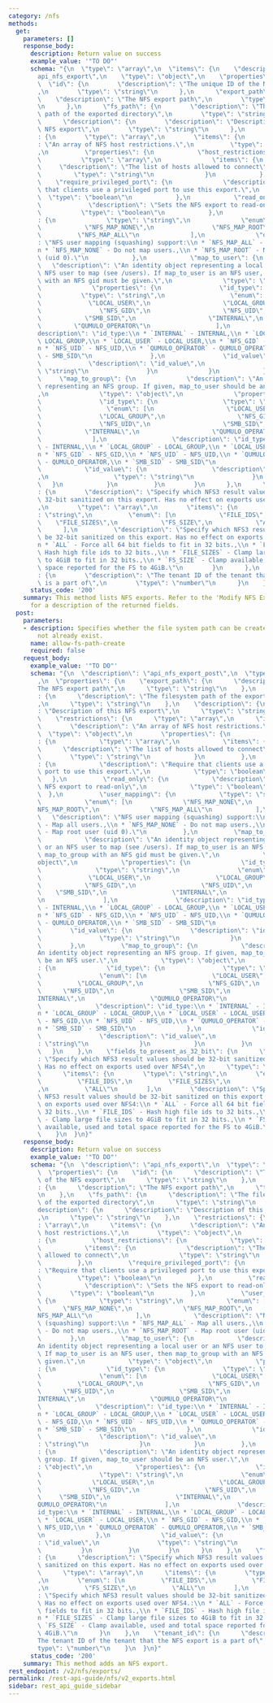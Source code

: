 ```yaml
---
category: /nfs
methods:
  get:
    parameters: []
    response_body:
      description: Return value on success
      example_value: '"TO DO"'
      schema: "{\n  \"type\": \"array\",\n  \"items\": {\n    \"description\": \"\
        api_nfs_export\",\n    \"type\": \"object\",\n    \"properties\": {\n    \
        \  \"id\": {\n        \"description\": \"The unique ID of the NFS export\"\
        ,\n        \"type\": \"string\"\n      },\n      \"export_path\": {\n    \
        \    \"description\": \"The NFS export path\",\n        \"type\": \"string\"\
        \n      },\n      \"fs_path\": {\n        \"description\": \"The filesystem\
        \ path of the exported directory\",\n        \"type\": \"string\"\n      },\n\
        \      \"description\": {\n        \"description\": \"Description of this\
        \ NFS export\",\n        \"type\": \"string\"\n      },\n      \"restrictions\"\
        : {\n        \"type\": \"array\",\n        \"items\": {\n          \"description\"\
        : \"An array of NFS host restrictions.\",\n          \"type\": \"object\"\
        ,\n          \"properties\": {\n            \"host_restrictions\": {\n   \
        \           \"type\": \"array\",\n              \"items\": {\n           \
        \     \"description\": \"The list of hosts allowed to connect\",\n       \
        \         \"type\": \"string\"\n              }\n            },\n        \
        \    \"require_privileged_port\": {\n              \"description\": \"Require\
        \ that clients use a privileged port to use this export.\",\n            \
        \  \"type\": \"boolean\"\n            },\n            \"read_only\": {\n \
        \             \"description\": \"Sets the NFS export to read-only\",\n   \
        \           \"type\": \"boolean\"\n            },\n            \"user_mapping\"\
        : {\n              \"type\": \"string\",\n              \"enum\": [\n    \
        \            \"NFS_MAP_NONE\",\n                \"NFS_MAP_ROOT\",\n      \
        \          \"NFS_MAP_ALL\"\n              ],\n              \"description\"\
        : \"NFS user mapping (squashing) support:\\n * `NFS_MAP_ALL` - Map all users.,\\\
        n * `NFS_MAP_NONE` - Do not map users.,\\n * `NFS_MAP_ROOT` - Map root user\
        \ (uid 0).\"\n            },\n            \"map_to_user\": {\n           \
        \   \"description\": \"An identity object representing a local user or an\
        \ NFS user to map (see /users). If map_to_user is an NFS user, then map_to_group\
        \ with an NFS gid must be given.\",\n              \"type\": \"object\",\n\
        \              \"properties\": {\n                \"id_type\": {\n       \
        \           \"type\": \"string\",\n                  \"enum\": [\n       \
        \             \"LOCAL_USER\",\n                    \"LOCAL_GROUP\",\n    \
        \                \"NFS_GID\",\n                    \"NFS_UID\",\n        \
        \            \"SMB_SID\",\n                    \"INTERNAL\",\n           \
        \         \"QUMULO_OPERATOR\"\n                  ],\n                  \"\
        description\": \"id_type:\\n * `INTERNAL` - INTERNAL,\\n * `LOCAL_GROUP` -\
        \ LOCAL_GROUP,\\n * `LOCAL_USER` - LOCAL_USER,\\n * `NFS_GID` - NFS_GID,\\\
        n * `NFS_UID` - NFS_UID,\\n * `QUMULO_OPERATOR` - QUMULO_OPERATOR,\\n * `SMB_SID`\
        \ - SMB_SID\"\n                },\n                \"id_value\": {\n     \
        \             \"description\": \"id_value\",\n                  \"type\":\
        \ \"string\"\n                }\n              }\n            },\n       \
        \     \"map_to_group\": {\n              \"description\": \"An identity object\
        \ representing an NFS group. If given, map_to_user should be an NFS user.\"\
        ,\n              \"type\": \"object\",\n              \"properties\": {\n\
        \                \"id_type\": {\n                  \"type\": \"string\",\n\
        \                  \"enum\": [\n                    \"LOCAL_USER\",\n    \
        \                \"LOCAL_GROUP\",\n                    \"NFS_GID\",\n    \
        \                \"NFS_UID\",\n                    \"SMB_SID\",\n        \
        \            \"INTERNAL\",\n                    \"QUMULO_OPERATOR\"\n    \
        \              ],\n                  \"description\": \"id_type:\\n * `INTERNAL`\
        \ - INTERNAL,\\n * `LOCAL_GROUP` - LOCAL_GROUP,\\n * `LOCAL_USER` - LOCAL_USER,\\\
        n * `NFS_GID` - NFS_GID,\\n * `NFS_UID` - NFS_UID,\\n * `QUMULO_OPERATOR`\
        \ - QUMULO_OPERATOR,\\n * `SMB_SID` - SMB_SID\"\n                },\n    \
        \            \"id_value\": {\n                  \"description\": \"id_value\"\
        ,\n                  \"type\": \"string\"\n                }\n           \
        \   }\n            }\n          }\n        }\n      },\n      \"fields_to_present_as_32_bit\"\
        : {\n        \"description\": \"Specify which NFS3 result values should be\
        \ 32-bit sanitized on this export. Has no effect on exports used over NFS4.\"\
        ,\n        \"type\": \"array\",\n        \"items\": {\n          \"type\"\
        : \"string\",\n          \"enum\": [\n            \"FILE_IDS\",\n        \
        \    \"FILE_SIZES\",\n            \"FS_SIZE\",\n            \"ALL\"\n    \
        \      ],\n          \"description\": \"Specify which NFS3 result values should\
        \ be 32-bit sanitized on this export. Has no effect on exports used over NFS4.:\\\
        n * `ALL` - Force all 64 bit fields to fit in 32 bits.,\\n * `FILE_IDS` -\
        \ Hash high file ids to 32 bits.,\\n * `FILE_SIZES` - Clamp large file sizes\
        \ to 4GiB to fit in 32 bits.,\\n * `FS_SIZE` - Clamp available, used and total\
        \ space reported for the FS to 4GiB.\"\n        }\n      },\n      \"tenant_id\"\
        : {\n        \"description\": \"The tenant ID of the tenant that the NFS export\
        \ is a part of\",\n        \"type\": \"number\"\n      }\n    }\n  }\n}"
      status_code: '200'
    summary: This method lists NFS exports. Refer to the 'Modify NFS Export' method
      for a description of the returned fields.
  post:
    parameters:
    - description: Specifies whether the file system path can be created if it does
        not already exist.
      name: allow-fs-path-create
      required: false
    request_body:
      example_value: '"TO DO"'
      schema: "{\n  \"description\": \"api_nfs_export_post\",\n  \"type\": \"object\"\
        ,\n  \"properties\": {\n    \"export_path\": {\n      \"description\": \"\
        The NFS export path\",\n      \"type\": \"string\"\n    },\n    \"fs_path\"\
        : {\n      \"description\": \"The filesystem path of the exported directory\"\
        ,\n      \"type\": \"string\"\n    },\n    \"description\": {\n      \"description\"\
        : \"Description of this NFS export\",\n      \"type\": \"string\"\n    },\n\
        \    \"restrictions\": {\n      \"type\": \"array\",\n      \"items\": {\n\
        \        \"description\": \"An array of NFS host restrictions.\",\n      \
        \  \"type\": \"object\",\n        \"properties\": {\n          \"host_restrictions\"\
        : {\n            \"type\": \"array\",\n            \"items\": {\n        \
        \      \"description\": \"The list of hosts allowed to connect\",\n      \
        \        \"type\": \"string\"\n            }\n          },\n          \"require_privileged_port\"\
        : {\n            \"description\": \"Require that clients use a privileged\
        \ port to use this export.\",\n            \"type\": \"boolean\"\n       \
        \   },\n          \"read_only\": {\n            \"description\": \"Sets the\
        \ NFS export to read-only\",\n            \"type\": \"boolean\"\n        \
        \  },\n          \"user_mapping\": {\n            \"type\": \"string\",\n\
        \            \"enum\": [\n              \"NFS_MAP_NONE\",\n              \"\
        NFS_MAP_ROOT\",\n              \"NFS_MAP_ALL\"\n            ],\n         \
        \   \"description\": \"NFS user mapping (squashing) support:\\n * `NFS_MAP_ALL`\
        \ - Map all users.,\\n * `NFS_MAP_NONE` - Do not map users.,\\n * `NFS_MAP_ROOT`\
        \ - Map root user (uid 0).\"\n          },\n          \"map_to_user\": {\n\
        \            \"description\": \"An identity object representing a local user\
        \ or an NFS user to map (see /users). If map_to_user is an NFS user, then\
        \ map_to_group with an NFS gid must be given.\",\n            \"type\": \"\
        object\",\n            \"properties\": {\n              \"id_type\": {\n \
        \               \"type\": \"string\",\n                \"enum\": [\n     \
        \             \"LOCAL_USER\",\n                  \"LOCAL_GROUP\",\n      \
        \            \"NFS_GID\",\n                  \"NFS_UID\",\n              \
        \    \"SMB_SID\",\n                  \"INTERNAL\",\n                  \"QUMULO_OPERATOR\"\
        \n                ],\n                \"description\": \"id_type:\\n * `INTERNAL`\
        \ - INTERNAL,\\n * `LOCAL_GROUP` - LOCAL_GROUP,\\n * `LOCAL_USER` - LOCAL_USER,\\\
        n * `NFS_GID` - NFS_GID,\\n * `NFS_UID` - NFS_UID,\\n * `QUMULO_OPERATOR`\
        \ - QUMULO_OPERATOR,\\n * `SMB_SID` - SMB_SID\"\n              },\n      \
        \        \"id_value\": {\n                \"description\": \"id_value\",\n\
        \                \"type\": \"string\"\n              }\n            }\n  \
        \        },\n          \"map_to_group\": {\n            \"description\": \"\
        An identity object representing an NFS group. If given, map_to_user should\
        \ be an NFS user.\",\n            \"type\": \"object\",\n            \"properties\"\
        : {\n              \"id_type\": {\n                \"type\": \"string\",\n\
        \                \"enum\": [\n                  \"LOCAL_USER\",\n        \
        \          \"LOCAL_GROUP\",\n                  \"NFS_GID\",\n            \
        \      \"NFS_UID\",\n                  \"SMB_SID\",\n                  \"\
        INTERNAL\",\n                  \"QUMULO_OPERATOR\"\n                ],\n \
        \               \"description\": \"id_type:\\n * `INTERNAL` - INTERNAL,\\\
        n * `LOCAL_GROUP` - LOCAL_GROUP,\\n * `LOCAL_USER` - LOCAL_USER,\\n * `NFS_GID`\
        \ - NFS_GID,\\n * `NFS_UID` - NFS_UID,\\n * `QUMULO_OPERATOR` - QUMULO_OPERATOR,\\\
        n * `SMB_SID` - SMB_SID\"\n              },\n              \"id_value\": {\n\
        \                \"description\": \"id_value\",\n                \"type\"\
        : \"string\"\n              }\n            }\n          }\n        }\n   \
        \   }\n    },\n    \"fields_to_present_as_32_bit\": {\n      \"description\"\
        : \"Specify which NFS3 result values should be 32-bit sanitized on this export.\
        \ Has no effect on exports used over NFS4\",\n      \"type\": \"array\",\n\
        \      \"items\": {\n        \"type\": \"string\",\n        \"enum\": [\n\
        \          \"FILE_IDS\",\n          \"FILE_SIZES\",\n          \"FS_SIZE\"\
        ,\n          \"ALL\"\n        ],\n        \"description\": \"Specify which\
        \ NFS3 result values should be 32-bit sanitized on this export. Has no effect\
        \ on exports used over NFS4:\\n * `ALL` - Force all 64 bit fields to fit in\
        \ 32 bits.,\\n * `FILE_IDS` - Hash high file ids to 32 bits.,\\n * `FILE_SIZES`\
        \ - Clamp large file sizes to 4GiB to fit in 32 bits.,\\n * `FS_SIZE` - Clamp\
        \ available, used and total space reported for the FS to 4GiB.\"\n      }\n\
        \    }\n  }\n}"
    response_body:
      description: Return value on success
      example_value: '"TO DO"'
      schema: "{\n  \"description\": \"api_nfs_export\",\n  \"type\": \"object\",\n\
        \  \"properties\": {\n    \"id\": {\n      \"description\": \"The unique ID\
        \ of the NFS export\",\n      \"type\": \"string\"\n    },\n    \"export_path\"\
        : {\n      \"description\": \"The NFS export path\",\n      \"type\": \"string\"\
        \n    },\n    \"fs_path\": {\n      \"description\": \"The filesystem path\
        \ of the exported directory\",\n      \"type\": \"string\"\n    },\n    \"\
        description\": {\n      \"description\": \"Description of this NFS export\"\
        ,\n      \"type\": \"string\"\n    },\n    \"restrictions\": {\n      \"type\"\
        : \"array\",\n      \"items\": {\n        \"description\": \"An array of NFS\
        \ host restrictions.\",\n        \"type\": \"object\",\n        \"properties\"\
        : {\n          \"host_restrictions\": {\n            \"type\": \"array\",\n\
        \            \"items\": {\n              \"description\": \"The list of hosts\
        \ allowed to connect\",\n              \"type\": \"string\"\n            }\n\
        \          },\n          \"require_privileged_port\": {\n            \"description\"\
        : \"Require that clients use a privileged port to use this export.\",\n  \
        \          \"type\": \"boolean\"\n          },\n          \"read_only\": {\n\
        \            \"description\": \"Sets the NFS export to read-only\",\n    \
        \        \"type\": \"boolean\"\n          },\n          \"user_mapping\":\
        \ {\n            \"type\": \"string\",\n            \"enum\": [\n        \
        \      \"NFS_MAP_NONE\",\n              \"NFS_MAP_ROOT\",\n              \"\
        NFS_MAP_ALL\"\n            ],\n            \"description\": \"NFS user mapping\
        \ (squashing) support:\\n * `NFS_MAP_ALL` - Map all users.,\\n * `NFS_MAP_NONE`\
        \ - Do not map users.,\\n * `NFS_MAP_ROOT` - Map root user (uid 0).\"\n  \
        \        },\n          \"map_to_user\": {\n            \"description\": \"\
        An identity object representing a local user or an NFS user to map (see /users).\
        \ If map_to_user is an NFS user, then map_to_group with an NFS gid must be\
        \ given.\",\n            \"type\": \"object\",\n            \"properties\"\
        : {\n              \"id_type\": {\n                \"type\": \"string\",\n\
        \                \"enum\": [\n                  \"LOCAL_USER\",\n        \
        \          \"LOCAL_GROUP\",\n                  \"NFS_GID\",\n            \
        \      \"NFS_UID\",\n                  \"SMB_SID\",\n                  \"\
        INTERNAL\",\n                  \"QUMULO_OPERATOR\"\n                ],\n \
        \               \"description\": \"id_type:\\n * `INTERNAL` - INTERNAL,\\\
        n * `LOCAL_GROUP` - LOCAL_GROUP,\\n * `LOCAL_USER` - LOCAL_USER,\\n * `NFS_GID`\
        \ - NFS_GID,\\n * `NFS_UID` - NFS_UID,\\n * `QUMULO_OPERATOR` - QUMULO_OPERATOR,\\\
        n * `SMB_SID` - SMB_SID\"\n              },\n              \"id_value\": {\n\
        \                \"description\": \"id_value\",\n                \"type\"\
        : \"string\"\n              }\n            }\n          },\n          \"map_to_group\"\
        : {\n            \"description\": \"An identity object representing an NFS\
        \ group. If given, map_to_user should be an NFS user.\",\n            \"type\"\
        : \"object\",\n            \"properties\": {\n              \"id_type\": {\n\
        \                \"type\": \"string\",\n                \"enum\": [\n    \
        \              \"LOCAL_USER\",\n                  \"LOCAL_GROUP\",\n     \
        \             \"NFS_GID\",\n                  \"NFS_UID\",\n             \
        \     \"SMB_SID\",\n                  \"INTERNAL\",\n                  \"\
        QUMULO_OPERATOR\"\n                ],\n                \"description\": \"\
        id_type:\\n * `INTERNAL` - INTERNAL,\\n * `LOCAL_GROUP` - LOCAL_GROUP,\\n\
        \ * `LOCAL_USER` - LOCAL_USER,\\n * `NFS_GID` - NFS_GID,\\n * `NFS_UID` -\
        \ NFS_UID,\\n * `QUMULO_OPERATOR` - QUMULO_OPERATOR,\\n * `SMB_SID` - SMB_SID\"\
        \n              },\n              \"id_value\": {\n                \"description\"\
        : \"id_value\",\n                \"type\": \"string\"\n              }\n \
        \           }\n          }\n        }\n      }\n    },\n    \"fields_to_present_as_32_bit\"\
        : {\n      \"description\": \"Specify which NFS3 result values should be 32-bit\
        \ sanitized on this export. Has no effect on exports used over NFS4.\",\n\
        \      \"type\": \"array\",\n      \"items\": {\n        \"type\": \"string\"\
        ,\n        \"enum\": [\n          \"FILE_IDS\",\n          \"FILE_SIZES\"\
        ,\n          \"FS_SIZE\",\n          \"ALL\"\n        ],\n        \"description\"\
        : \"Specify which NFS3 result values should be 32-bit sanitized on this export.\
        \ Has no effect on exports used over NFS4.:\\n * `ALL` - Force all 64 bit\
        \ fields to fit in 32 bits.,\\n * `FILE_IDS` - Hash high file ids to 32 bits.,\\\
        n * `FILE_SIZES` - Clamp large file sizes to 4GiB to fit in 32 bits.,\\n *\
        \ `FS_SIZE` - Clamp available, used and total space reported for the FS to\
        \ 4GiB.\"\n      }\n    },\n    \"tenant_id\": {\n      \"description\": \"\
        The tenant ID of the tenant that the NFS export is a part of\",\n      \"\
        type\": \"number\"\n    }\n  }\n}"
      status_code: '200'
    summary: This method adds an NFS export.
rest_endpoint: /v2/nfs/exports/
permalink: /rest-api-guide/nfs/v2_exports.html
sidebar: rest_api_guide_sidebar
---
```

